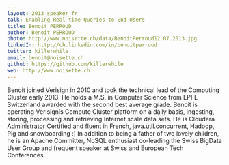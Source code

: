 ```yaml
---
layout: 2013_speaker_fr
talk: Enabling Real-time Queries to End-Users
title: Benoit PERROUD
author: Benoit PERROUD
photo: http://www.noisette.ch/data/BenoitPerroud12.07.2013.jpg
linkedIn: http://ch.linkedin.com/in/benoitperroud
twitter: killerwhile
email: benoit@noisette.ch
github: https://github.com/killerwhile
web: http://www.noisette.ch
---
```


Benoit joined Verisign in 2010 and took the technical lead of the Computing Cluster early 2013. He holds a M.S. in Computer Science from EPFL Switzerland awarded with the second best average grade. Benoit is operating Verisignís Compute Cluster platform on a daily basis, ingesting, storing, processing and retrieving Internet scale data sets. He is Cloudera Administrator Certified and fluent in French, java.util.concurrent, Hadoop, Pig and snowboarding :) In addition to being a father of two lovely children, he is an Apache Committer, NoSQL enthusiast co-leading the Swiss BigData User Group and frequent speaker at Swiss and European Tech Conferences.